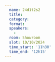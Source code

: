 ```yaml
---
  name: 24d1t2s2
  title: 
  category: 
  format: 
  speakers: 
    - 
  room: Showroom
  slot: 10/10/2024
  time_start: '11h30'
  time_end: '12h15'
---
```

